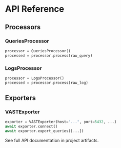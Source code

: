 # API Reference

## Processors

### QueriesProcessor

```python
processor = QueriesProcessor()
processed = processor.process(raw_query)
```

### LogsProcessor

```python
processor = LogsProcessor()
processed = processor.process(raw_log)
```

## Exporters

### VASTExporter

```python
exporter = VASTExporter(host="...", port=5432, ...)
await exporter.connect()
await exporter.export_queries([...])
```

See full API documentation in project artifacts.

